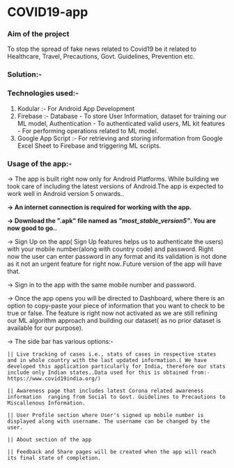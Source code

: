 # COVID19-app

### Aim of the project 
To stop the spread of fake news related to Covid19 be it related to Healthcare, Travel, Precautions, Govt. Guidelines, Prevention etc.

### Solution:-

### Technologies used:-
1) Kodular :- For Android App Development
2) Firebase :-  Database - To store User Information, dataset for training our ML model,
                Authentication - To authenticated valid users,
                ML kit features - For performing operations related to ML model.
3) Google App Script :- For retrieving and storing information from Google Excel Sheet to Firebase and triggering ML scripts.

### Usage of the app:-

 -> The app is built right now only for Android Platforms. While building we took care of including the latest versions of Android.The                                  app is expected to work well in Android version 5 onwards..
 
**-> An internet connection is required for working with the app.**

**-> Download the ".apk" file named as *"most_stable_version5"*. You are now good to go..**

-> Sign Up on the app( Sign Up features helps us to authenticate the users) with your mobile number(along with country code) and    password. Right now the user can enter password in any format and its validation is not done as it not an urgent feature for right now..Future version of the app will have that.

-> Sign in to the app with the same mobile number and password.

-> Once the app opens you will be directed to Dashboard, where there is an option to copy-paste your piece of information that you want to check to be true or false. The feature is right now not activated as we are still refining our ML algorithm approach and building our dataset( as no prior dataset is available for our purpose).

-> The side bar has various options:-
   
   
    || Live tracking of cases i.e., stats of cases in respective states and in whole country with the last updated information.( We have developed this application particularly for India, therefore our stats include only Indian states..Data used for this is obtained from:- https://www.covid19india.org/)
    
    || Awareness page that includes latest Corona related awareness information  ranging from Social to Govt. Guidelines to Precautions to Miscallenous Information.
    
    || User Profile section where User's signed up mobile number is displayed along with username. The username can be changed by the user.
    
    || About section of the app
    
    || Feedback and Share pages will be created when the app will reach its final state of completion.

